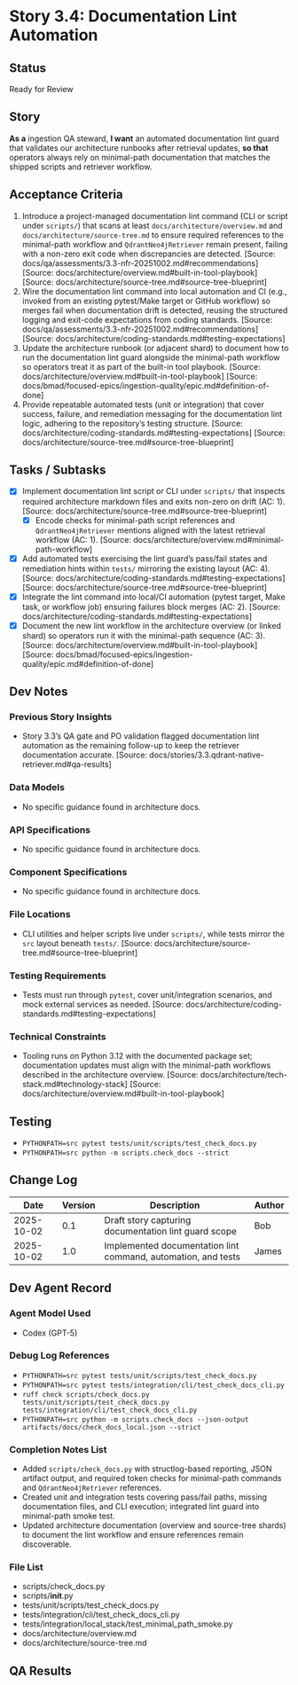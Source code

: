 # Story 3.4: Documentation Lint Automation

## Status
Ready for Review

## Story
**As a** ingestion QA steward,
**I want** an automated documentation lint guard that validates our architecture runbooks after retrieval updates,
**so that** operators always rely on minimal-path documentation that matches the shipped scripts and retriever workflow.

## Acceptance Criteria
1. Introduce a project-managed documentation lint command (CLI or script under `scripts/`) that scans at least `docs/architecture/overview.md` and `docs/architecture/source-tree.md` to ensure required references to the minimal-path workflow and `QdrantNeo4jRetriever` remain present, failing with a non-zero exit code when discrepancies are detected. [Source: docs/qa/assessments/3.3-nfr-20251002.md#recommendations] [Source: docs/architecture/overview.md#built-in-tool-playbook] [Source: docs/architecture/source-tree.md#source-tree-blueprint]
2. Wire the documentation lint command into local automation and CI (e.g., invoked from an existing pytest/Make target or GitHub workflow) so merges fail when documentation drift is detected, reusing the structured logging and exit-code expectations from coding standards. [Source: docs/qa/assessments/3.3-nfr-20251002.md#recommendations] [Source: docs/architecture/coding-standards.md#testing-expectations]
3. Update the architecture runbook (or adjacent shard) to document how to run the documentation lint guard alongside the minimal-path workflow so operators treat it as part of the built-in tool playbook. [Source: docs/architecture/overview.md#built-in-tool-playbook] [Source: docs/bmad/focused-epics/ingestion-quality/epic.md#definition-of-done]
4. Provide repeatable automated tests (unit or integration) that cover success, failure, and remediation messaging for the documentation lint logic, adhering to the repository’s testing structure. [Source: docs/architecture/coding-standards.md#testing-expectations] [Source: docs/architecture/source-tree.md#source-tree-blueprint]

## Tasks / Subtasks
- [x] Implement documentation lint script or CLI under `scripts/` that inspects required architecture markdown files and exits non-zero on drift (AC: 1). [Source: docs/architecture/source-tree.md#source-tree-blueprint]
  - [x] Encode checks for minimal-path script references and `QdrantNeo4jRetriever` mentions aligned with the latest retrieval workflow (AC: 1). [Source: docs/architecture/overview.md#minimal-path-workflow]
- [x] Add automated tests exercising the lint guard’s pass/fail states and remediation hints within `tests/` mirroring the existing layout (AC: 4). [Source: docs/architecture/coding-standards.md#testing-expectations] [Source: docs/architecture/source-tree.md#source-tree-blueprint]
- [x] Integrate the lint command into local/CI automation (pytest target, Make task, or workflow job) ensuring failures block merges (AC: 2). [Source: docs/architecture/coding-standards.md#testing-expectations]
- [x] Document the new lint workflow in the architecture overview (or linked shard) so operators run it with the minimal-path sequence (AC: 3). [Source: docs/architecture/overview.md#built-in-tool-playbook] [Source: docs/bmad/focused-epics/ingestion-quality/epic.md#definition-of-done]

## Dev Notes
### Previous Story Insights
- Story 3.3’s QA gate and PO validation flagged documentation lint automation as the remaining follow-up to keep the retriever documentation accurate. [Source: docs/stories/3.3.qdrant-native-retriever.md#qa-results]

### Data Models
- No specific guidance found in architecture docs.

### API Specifications
- No specific guidance found in architecture docs.

### Component Specifications
- No specific guidance found in architecture docs.

### File Locations
- CLI utilities and helper scripts live under `scripts/`, while tests mirror the `src` layout beneath `tests/`. [Source: docs/architecture/source-tree.md#source-tree-blueprint]

### Testing Requirements
- Tests must run through `pytest`, cover unit/integration scenarios, and mock external services as needed. [Source: docs/architecture/coding-standards.md#testing-expectations]

### Technical Constraints
- Tooling runs on Python 3.12 with the documented package set; documentation updates must align with the minimal-path workflows described in the architecture overview. [Source: docs/architecture/tech-stack.md#technology-stack] [Source: docs/architecture/overview.md#built-in-tool-playbook]

## Testing
- `PYTHONPATH=src pytest tests/unit/scripts/test_check_docs.py`
- `PYTHONPATH=src python -m scripts.check_docs --strict`

## Change Log
| Date       | Version | Description                                       | Author |
|------------|---------|---------------------------------------------------|--------|
| 2025-10-02 | 0.1     | Draft story capturing documentation lint guard scope | Bob |
| 2025-10-02 | 1.0     | Implemented documentation lint command, automation, and tests | James |

## Dev Agent Record
### Agent Model Used
- Codex (GPT-5)

### Debug Log References
- `PYTHONPATH=src pytest tests/unit/scripts/test_check_docs.py`
- `PYTHONPATH=src pytest tests/integration/cli/test_check_docs_cli.py`
- `ruff check scripts/check_docs.py tests/unit/scripts/test_check_docs.py tests/integration/cli/test_check_docs_cli.py`
- `PYTHONPATH=src python -m scripts.check_docs --json-output artifacts/docs/check_docs_local.json --strict`

### Completion Notes List
- Added `scripts/check_docs.py` with structlog-based reporting, JSON artifact output, and required token checks for minimal-path commands and `QdrantNeo4jRetriever` references.
- Created unit and integration tests covering pass/fail paths, missing documentation files, and CLI execution; integrated lint guard into minimal-path smoke test.
- Updated architecture documentation (overview and source-tree shards) to document the lint workflow and ensure references remain discoverable.

### File List
- scripts/check_docs.py
- scripts/__init__.py
- tests/unit/scripts/test_check_docs.py
- tests/integration/cli/test_check_docs_cli.py
- tests/integration/local_stack/test_minimal_path_smoke.py
- docs/architecture/overview.md
- docs/architecture/source-tree.md

## QA Results
